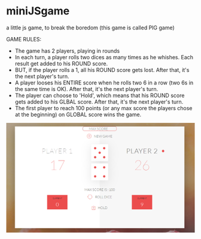 # miniJSgame
a little js game, to break the boredom 
(this game is called PIG game)

GAME RULES:

- The game has 2 players, playing in rounds
- In each turn, a player rolls two dices as many times as he whishes. Each result get added to his ROUND score.
- BUT, if the player rolls a 1, all his ROUND score gets lost. After that, it's the next player's turn.
- A player looses his ENTIRE score when he rolls two 6 in a row (two 6s in the  same time is OK). After that, it's the next player's turn.
- The player can choose to 'Hold', which means that his ROUND score gets added to his GLBAL score. After that, it's the next player's turn.
- The first player to reach 100 points (or any max score the players chose at the beginning) on GLOBAL score wins the game.

![screenshot from the game](https://github.com/walsam/miniJSgame/blob/main/theGame.png)

